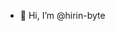 - 👋 Hi, I’m @hirin-byte

<!---
hirin-byte/hirin-byte is a ✨ special ✨ repository because its `README.md` (this file) appears on your GitHub profile.
You can click the Preview link to take a look at your changes.
--->


[](https://img.shields.io/twitter/url?color=blue&label=twitter&logo=twitter&style=for-the-badge&url=https%3A%2F%2Ftwitter.com%2Fthe_hirin)
